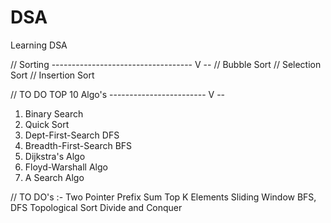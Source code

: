 # DSA

Learning DSA

// Sorting ----------------------------------- V --
// Bubble Sort
// Selection Sort
// Insertion Sort

// TO DO TOP 10 Algo's ------------------------ V --

1. Binary Search
2. Quick Sort
3. Dept-First-Search DFS
4. Breadth-First-Search BFS
5. Dijkstra's Algo
6. Floyd-Warshall Algo
7. A Search Algo

// TO DO's :-
Two Pointer
Prefix Sum
Top K Elements
Sliding Window
BFS, DFS
Topological Sort
Divide and Conquer
